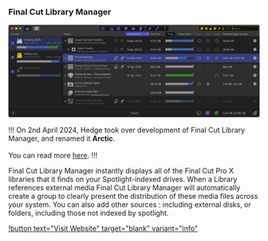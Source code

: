 ### Final Cut Library Manager

![](/static/fclm.png)

!!!
On 2nd April 2024, Hedge took over development of Final Cut Library Manager, and renamed it **Arctic**.<br />
<br />
You can read more [here](https://blog.hedge.video/a-new-home-for-final-cut-library-manager/).
!!!

Final Cut Library Manager instantly displays all of the Final Cut Pro X libraries that it finds on your Spotlight-indexed drives. When a Library references external media Final Cut Library Manager will automatically create a group to clearly present the distribution of these media files across your system. You can also add other sources : including external disks, or folders, including those not indexed by spotlight.

[!button text="Visit Website" target="blank" variant="info"](https://www.arcticwhiteness.com/finalcutlibrarymanager/)